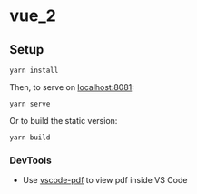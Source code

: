 # vue_2

## Setup
```
yarn install
```

Then, to serve on [localhost:8081](http://localhost:8081):
```
yarn serve
```
Or to build the static version:
```
yarn build
```

### DevTools

* Use [vscode-pdf](https://marketplace.visualstudio.com/items?itemName=tomoki1207.pdf) to view pdf inside VS Code
